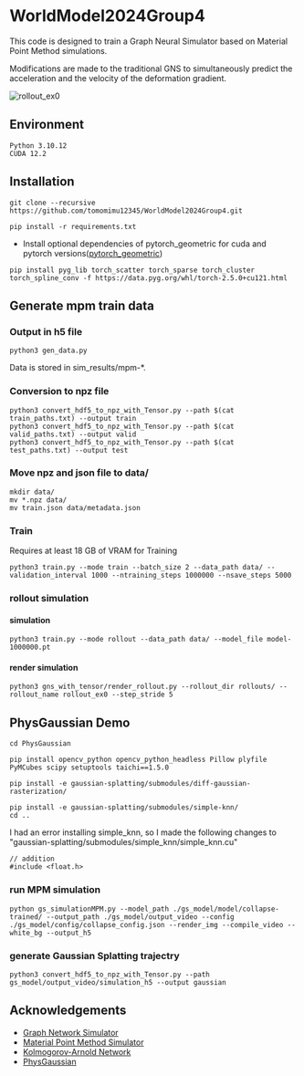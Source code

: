 # WorldModel2024Group4
This code is designed to train a Graph Neural Simulator based on Material Point Method simulations. 

Modifications are made to the traditional GNS to simultaneously predict the acceleration and the velocity of the deformation gradient.

![rollout_ex0](https://github.com/user-attachments/assets/2431bf53-ed86-47e2-bea6-ec0724bdb1fd)



## Environment
```
Python 3.10.12
CUDA 12.2
```

## Installation
```
git clone --recursive https://github.com/tomomimu12345/WorldModel2024Group4.git
```
```
pip install -r requirements.txt
```

- Install optional dependencies of pytorch_geometric for cuda and pytorch versions([pytorch_geometric](https://pytorch-geometric.readthedocs.io/en/latest/install/installation.html))

```
pip install pyg_lib torch_scatter torch_sparse torch_cluster torch_spline_conv -f https://data.pyg.org/whl/torch-2.5.0+cu121.html
```

## Generate mpm train data
### Output in h5 file
```
python3 gen_data.py
```
Data is stored in sim_results/mpm-*.
### Conversion to npz file
```
python3 convert_hdf5_to_npz_with_Tensor.py --path $(cat train_paths.txt) --output train
python3 convert_hdf5_to_npz_with_Tensor.py --path $(cat valid_paths.txt) --output valid
python3 convert_hdf5_to_npz_with_Tensor.py --path $(cat test_paths.txt) --output test
```
### Move npz and json file to data/
```
mkdir data/
mv *.npz data/
mv train.json data/metadata.json
```

### Train
Requires at least 18 GB of VRAM for Training
```
python3 train.py --mode train --batch_size 2 --data_path data/ --validation_interval 1000 --ntraining_steps 1000000 --nsave_steps 5000 
```

### rollout simulation
#### simulation
```
python3 train.py --mode rollout --data_path data/ --model_file model-1000000.pt
```
#### render simulation
```
python3 gns_with_tensor/render_rollout.py --rollout_dir rollouts/ --rollout_name rollout_ex0 --step_stride 5
```

## PhysGaussian Demo
```
cd PhysGaussian
```
```
pip install opencv_python opencv_python_headless Pillow plyfile PyMCubes scipy setuptools taichi==1.5.0
```
```
pip install -e gaussian-splatting/submodules/diff-gaussian-rasterization/
```
```
pip install -e gaussian-splatting/submodules/simple-knn/
cd ..
```
I had an error installing simple_knn, so I made the following changes to "gaussian-splatting/submodules/simple_knn/simple_knn.cu"
```
// addition
#include <float.h>
```

### run MPM simulation
```
python gs_simulationMPM.py --model_path ./gs_model/model/collapse-trained/ --output_path ./gs_model/output_video --config ./gs_model/config/collapse_config.json --render_img --compile_video --white_bg --output_h5
```
### generate Gaussian Splatting trajectry 
```
python3 convert_hdf5_to_npz_with_Tensor.py --path gs_model/output_video/simulation_h5 --output gaussian
```

## Acknowledgements
- [Graph Network Simulator](https://github.com/geoelements/gns)
- [Material Point Method Simulator](https://github.com/zeshunzong/warp-mpm)
- [Kolmogorov-Arnold Network](https://github.com/Blealtan/efficient-kan)
- [PhysGaussian](https://github.com/XPandora/PhysGaussian)